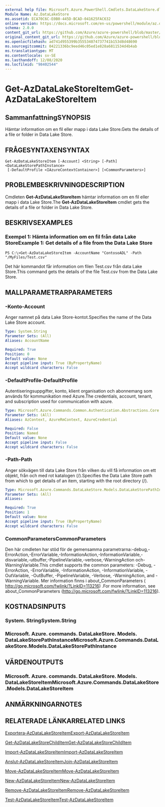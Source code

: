```yaml
---
external help file: Microsoft.Azure.PowerShell.Cmdlets.DataLakeStore.dll-Help.xml
Module Name: Az.DataLakeStore
ms.assetid: ECA70C6C-E0B0-445D-BCAD-041625FAC632
online version: https://docs.microsoft.com/en-us/powershell/module/az.datalakestore/get-azdatalakestoreitem
schema: 2.0.0
content_git_url: https://github.com/Azure/azure-powershell/blob/master/src/DataLakeStore/DataLakeStore/help/Get-AzDataLakeStoreItem.md
original_content_git_url: https://github.com/Azure/azure-powershell/blob/master/src/DataLakeStore/DataLakeStore/help/Get-AzDataLakeStoreItem.md
ms.openlocfilehash: ad741d955399b355534074737741b153d8d48690
ms.sourcegitcommit: 04221336bc9eed46c05ed1e828a6811534d4b4ab
ms.translationtype: MT
ms.contentlocale: sv-SE
ms.lasthandoff: 12/08/2020
ms.locfileid: "98402544"
---
```

# <span data-ttu-id="77ead-101">Get-AzDataLakeStoreItem</span><span class="sxs-lookup"><span data-stu-id="77ead-101">Get-AzDataLakeStoreItem</span></span>

## <span data-ttu-id="77ead-102">Sammanfattning</span><span class="sxs-lookup"><span data-stu-id="77ead-102">SYNOPSIS</span></span>
<span data-ttu-id="77ead-103">Hämtar information om en fil eller mapp i data Lake Store.</span><span class="sxs-lookup"><span data-stu-id="77ead-103">Gets the details of a file or folder in Data Lake Store.</span></span>

## <span data-ttu-id="77ead-104">FRÅGESYNTAXEN</span><span class="sxs-lookup"><span data-stu-id="77ead-104">SYNTAX</span></span>

```
Get-AzDataLakeStoreItem [-Account] <String> [-Path] <DataLakeStorePathInstance>
 [-DefaultProfile <IAzureContextContainer>] [<CommonParameters>]
```

## <span data-ttu-id="77ead-105">PROBLEMBESKRIVNING</span><span class="sxs-lookup"><span data-stu-id="77ead-105">DESCRIPTION</span></span>
<span data-ttu-id="77ead-106">Cmdleten **Get-AzDataLakeStoreItem** hämtar information om en fil eller mapp i data Lake Store.</span><span class="sxs-lookup"><span data-stu-id="77ead-106">The **Get-AzDataLakeStoreItem** cmdlet gets the details of a file or folder in Data Lake Store.</span></span>

## <span data-ttu-id="77ead-107">BESKRIVS</span><span class="sxs-lookup"><span data-stu-id="77ead-107">EXAMPLES</span></span>

### <span data-ttu-id="77ead-108">Exempel 1: Hämta information om en fil från data Lake Store</span><span class="sxs-lookup"><span data-stu-id="77ead-108">Example 1: Get details of a file from the Data Lake Store</span></span>
```
PS C:\>Get-AzDataLakeStoreItem -AccountName "ContosoADL" -Path "/MyFiles/Test.csv"
```

<span data-ttu-id="77ead-109">Det här kommandot får information om filen Test.csv från data Lake Store.</span><span class="sxs-lookup"><span data-stu-id="77ead-109">This command gets the details of the file Test.csv from the Data Lake Store.</span></span>

## <span data-ttu-id="77ead-110">MALLPARAMETRAR</span><span class="sxs-lookup"><span data-stu-id="77ead-110">PARAMETERS</span></span>

### <span data-ttu-id="77ead-111">-Konto</span><span class="sxs-lookup"><span data-stu-id="77ead-111">-Account</span></span>
<span data-ttu-id="77ead-112">Anger namnet på data Lake Store-kontot.</span><span class="sxs-lookup"><span data-stu-id="77ead-112">Specifies the name of the Data Lake Store account.</span></span>

```yaml
Type: System.String
Parameter Sets: (All)
Aliases: AccountName

Required: True
Position: 0
Default value: None
Accept pipeline input: True (ByPropertyName)
Accept wildcard characters: False
```

### <span data-ttu-id="77ead-113">-DefaultProfile</span><span class="sxs-lookup"><span data-stu-id="77ead-113">-DefaultProfile</span></span>
<span data-ttu-id="77ead-114">Autentiseringsuppgifter, konto, klient organisation och abonnemang som används för kommunikation med Azure.</span><span class="sxs-lookup"><span data-stu-id="77ead-114">The credentials, account, tenant, and subscription used for communication with azure.</span></span>

```yaml
Type: Microsoft.Azure.Commands.Common.Authentication.Abstractions.Core.IAzureContextContainer
Parameter Sets: (All)
Aliases: AzContext, AzureRmContext, AzureCredential

Required: False
Position: Named
Default value: None
Accept pipeline input: False
Accept wildcard characters: False
```

### <span data-ttu-id="77ead-115">-Path</span><span class="sxs-lookup"><span data-stu-id="77ead-115">-Path</span></span>
<span data-ttu-id="77ead-116">Anger sökvägen till data Lake Store från vilken du vill få information om ett objekt, från och med rot katalogen (/).</span><span class="sxs-lookup"><span data-stu-id="77ead-116">Specifies the Data Lake Store path from which to get details of an item, starting with the root directory (/).</span></span>

```yaml
Type: Microsoft.Azure.Commands.DataLakeStore.Models.DataLakeStorePathInstance
Parameter Sets: (All)
Aliases:

Required: True
Position: 1
Default value: None
Accept pipeline input: True (ByPropertyName)
Accept wildcard characters: False
```

### <span data-ttu-id="77ead-117">CommonParameters</span><span class="sxs-lookup"><span data-stu-id="77ead-117">CommonParameters</span></span>
<span data-ttu-id="77ead-118">Den här cmdleten har stöd för de gemensamma parametrarna:-debug,-ErrorAction,-ErrorVariable,-InformationAction,-InformationVariable,-disvariable,-utbuffer,-PipelineVariable,-verbose,-WarningAction och-WarningVariable.</span><span class="sxs-lookup"><span data-stu-id="77ead-118">This cmdlet supports the common parameters: -Debug, -ErrorAction, -ErrorVariable, -InformationAction, -InformationVariable, -OutVariable, -OutBuffer, -PipelineVariable, -Verbose, -WarningAction, and -WarningVariable.</span></span> <span data-ttu-id="77ead-119">Mer information finns i about_CommonParameters ( http://go.microsoft.com/fwlink/?LinkID=113216) .</span><span class="sxs-lookup"><span data-stu-id="77ead-119">For more information, see about_CommonParameters (http://go.microsoft.com/fwlink/?LinkID=113216).</span></span>

## <span data-ttu-id="77ead-120">KOSTNADS</span><span class="sxs-lookup"><span data-stu-id="77ead-120">INPUTS</span></span>

### <span data-ttu-id="77ead-121">System. String</span><span class="sxs-lookup"><span data-stu-id="77ead-121">System.String</span></span>

### <span data-ttu-id="77ead-122">Microsoft. Azure. commands. DataLakeStore. Models. DataLakeStorePathInstance</span><span class="sxs-lookup"><span data-stu-id="77ead-122">Microsoft.Azure.Commands.DataLakeStore.Models.DataLakeStorePathInstance</span></span>

## <span data-ttu-id="77ead-123">VÄRDEN</span><span class="sxs-lookup"><span data-stu-id="77ead-123">OUTPUTS</span></span>

### <span data-ttu-id="77ead-124">Microsoft. Azure. commands. DataLakeStore. Models. DataLakeStoreItem</span><span class="sxs-lookup"><span data-stu-id="77ead-124">Microsoft.Azure.Commands.DataLakeStore.Models.DataLakeStoreItem</span></span>

## <span data-ttu-id="77ead-125">ANMÄRKNINGAR</span><span class="sxs-lookup"><span data-stu-id="77ead-125">NOTES</span></span>

## <span data-ttu-id="77ead-126">RELATERADE LÄNKAR</span><span class="sxs-lookup"><span data-stu-id="77ead-126">RELATED LINKS</span></span>

[<span data-ttu-id="77ead-127">Exportera-AzDataLakeStoreItem</span><span class="sxs-lookup"><span data-stu-id="77ead-127">Export-AzDataLakeStoreItem</span></span>](./Export-AzDataLakeStoreItem.md)

[<span data-ttu-id="77ead-128">Get-AzDataLakeStoreChildItem</span><span class="sxs-lookup"><span data-stu-id="77ead-128">Get-AzDataLakeStoreChildItem</span></span>](./Get-AzDataLakeStoreChildItem.md)

[<span data-ttu-id="77ead-129">Import-AzDataLakeStoreItem</span><span class="sxs-lookup"><span data-stu-id="77ead-129">Import-AzDataLakeStoreItem</span></span>](./Import-AzDataLakeStoreItem.md)

[<span data-ttu-id="77ead-130">Anslut-AzDataLakeStoreItem</span><span class="sxs-lookup"><span data-stu-id="77ead-130">Join-AzDataLakeStoreItem</span></span>](./Join-AzDataLakeStoreItem.md)

[<span data-ttu-id="77ead-131">Move-AzDataLakeStoreItem</span><span class="sxs-lookup"><span data-stu-id="77ead-131">Move-AzDataLakeStoreItem</span></span>](./Move-AzDataLakeStoreItem.md)

[<span data-ttu-id="77ead-132">New-AzDataLakeStoreItem</span><span class="sxs-lookup"><span data-stu-id="77ead-132">New-AzDataLakeStoreItem</span></span>](./New-AzDataLakeStoreItem.md)

[<span data-ttu-id="77ead-133">Remove-AzDataLakeStoreItem</span><span class="sxs-lookup"><span data-stu-id="77ead-133">Remove-AzDataLakeStoreItem</span></span>](./Remove-AzDataLakeStoreItem.md)

[<span data-ttu-id="77ead-134">Test-AzDataLakeStoreItem</span><span class="sxs-lookup"><span data-stu-id="77ead-134">Test-AzDataLakeStoreItem</span></span>](./Test-AzDataLakeStoreItem.md)


